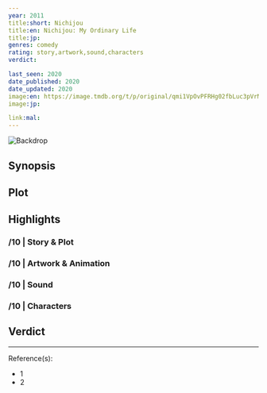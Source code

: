 ```yaml
---
year: 2011
title:short: Nichijou
title:en: Nichijou: My Ordinary Life
title:jp:
genres: comedy
rating: story,artwork,sound,characters
verdict:

last_seen: 2020
date_published: 2020
date_updated: 2020
image:en: https://image.tmdb.org/t/p/original/qmi1VpOvPFRHg02fbLuc3pVrMbt.jpg
image:jp:

link:mal:
---
```


![Backdrop]()

## Synopsis

## Plot

## Highlights

### /10 | Story & Plot

### /10 | Artwork & Animation

### /10 | Sound

### /10 | Characters

## Verdict

<!-- SPOILERS -->

<!-- CLOSING -->

---
Reference(s):

- 1
- 2
